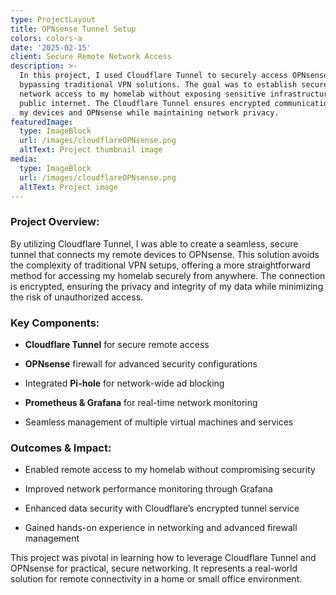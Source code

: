 ```yaml
---
type: ProjectLayout
title: OPNsense Tunnel Setup
colors: colors-a
date: '2025-02-15'
client: Secure Remote Network Access
description: >-
  In this project, I used Cloudflare Tunnel to securely access OPNsense,
  bypassing traditional VPN solutions. The goal was to establish secure remote
  network access to my homelab without exposing sensitive infrastructure to the
  public internet. The Cloudflare Tunnel ensures encrypted communication between
  my devices and OPNsense while maintaining network privacy.
featuredImage:
  type: ImageBlock
  url: /images/cloudflareOPNsense.png
  altText: Project thumbnail image
media:
  type: ImageBlock
  url: /images/cloudflareOPNsense.png
  altText: Project image
---
```

### **Project Overview:**

By utilizing Cloudflare Tunnel, I was able to create a seamless, secure tunnel that connects my remote devices to OPNsense. This solution avoids the complexity of traditional VPN setups, offering a more straightforward method for accessing my homelab securely from anywhere. The connection is encrypted, ensuring the privacy and integrity of my data while minimizing the risk of unauthorized access.

### **Key Components:**

*   **Cloudflare Tunnel** for secure remote access

*   **OPNsense** firewall for advanced security configurations

*   Integrated **Pi-hole** for network-wide ad blocking

*   **Prometheus & Grafana** for real-time network monitoring

*   Seamless management of multiple virtual machines and services

### **Outcomes & Impact:**

*   Enabled remote access to my homelab without compromising security

*   Improved network performance monitoring through Grafana

*   Enhanced data security with Cloudflare’s encrypted tunnel service

*   Gained hands-on experience in networking and advanced firewall management

This project was pivotal in learning how to leverage Cloudflare Tunnel and OPNsense for practical, secure networking. It represents a real-world solution for remote connectivity in a home or small office environment.
